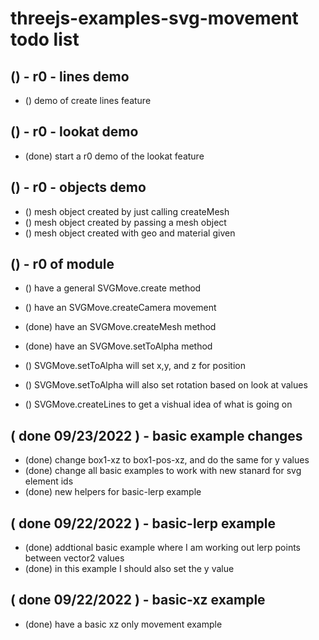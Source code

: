 # threejs-examples-svg-movement todo list

## () - r0 - lines demo
* () demo of create lines feature

## () - r0 - lookat demo
* (done) start a r0 demo of the lookat feature

## () - r0 - objects demo
* () mesh object created by just calling createMesh
* () mesh object created by passing a mesh object
* () mesh object created with geo and material given

## () - r0 of module
* () have a general SVGMove.create method

* () have an SVGMove.createCamera movement
* (done) have an SVGMove.createMesh method
* (done) have an SVGMove.setToAlpha method

* () SVGMove.setToAlpha will set x,y, and z for position
* () SVGMove.setToAlpha will also set rotation based on look at values
* () SVGMove.createLines to get a vishual idea of what is going on

## ( done 09/23/2022 ) - basic example changes
* (done) change box1-xz to box1-pos-xz, and do the same for y values
* (done) change all basic examples to work with new stanard for svg element ids
* (done) new helpers for basic-lerp example

## ( done 09/22/2022 ) - basic-lerp example
* (done) addtional basic example where I am working out lerp points between vector2 values
* (done) in this example I should also set the y value

## ( done 09/22/2022 ) - basic-xz example
* (done) have a basic xz only movement example